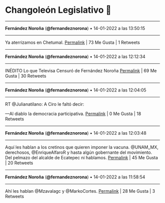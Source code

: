 # Changoleón Legislativo 🙈
*****
**Fernández Noroña** (**@fernandeznorona**) • 14-01-2022 a las 13:50:15
*****
Ya aterrizamos en Chetumal.
[Permalink](https://twitter.com/fernandeznorona/status/1482107823093911557) | 73 Me Gusta | 1 Retweets
*****
**Fernández Noroña** (**@fernandeznorona**) • 14-01-2022 a las 12:12:34
*****
INÉDITO Lo que Televisa Censuró de Fernández Noroña
[Permalink](https://twitter.com/fernandeznorona/status/1482083238755635208) | 69 Me Gusta | 30 Retweets
*****
**Fernández Noroña** (**@fernandeznorona**) • 14-01-2022 a las 12:04:05
*****
RT @Julianatilano: A Ciro le faltó decir: 


—Al diablo la democracia participativa.
[Permalink](https://twitter.com/fernandeznorona/status/1482081105733951491) | 0 Me Gusta | 18 Retweets
*****
**Fernández Noroña** (**@fernandeznorona**) • 14-01-2022 a las 12:03:48
*****
Aquí les hablan a los cretinos que quieren imponer la vacuna. @UNAM_MX, derechosos, @EnriqueAlfaroR y hasta algún gobernante del movimiento. Del pelmazo del alcalde de Ecatepec ni hablamos.
[Permalink](https://twitter.com/fernandeznorona/status/1482081032585236484) | 45 Me Gusta | 20 Retweets
*****
**Fernández Noroña** (**@fernandeznorona**) • 14-01-2022 a las 11:58:54
*****
Ahí les hablan @Mzavalagc y @MarkoCortes.
[Permalink](https://twitter.com/fernandeznorona/status/1482079799543746560) | 28 Me Gusta | 3 Retweets